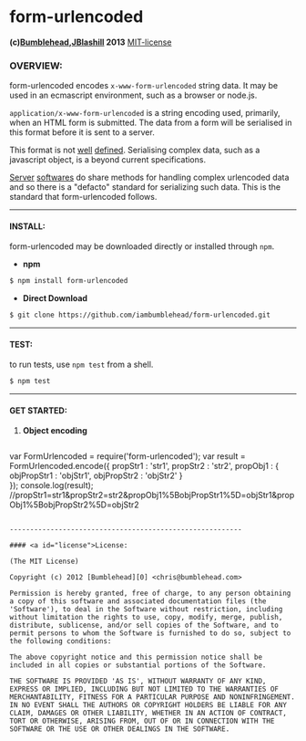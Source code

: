 form-urlencoded
===============
**(c)[Bumblehead][0],[JBlashill][6] 2013** [MIT-license](#license)  

### OVERVIEW:

form-urlencoded encodes `x-www-form-urlencoded` string data. It may be used in an ecmascript environment, such as a browser or node.js.

`application/x-www-form-urlencoded` is a string encoding used, primarily, when an HTML form is submitted. The data from a form will be serialised in this format before it is sent to a server.

This format is not [well][1] [defined][2]. Serialising complex data, such as a javascript object, is a beyond current specifications.

[Server][3] [softwares][5] do share methods for handling complex urlencoded data and so there is a "defacto" standard for serializing such data. This is the standard that form-urlencoded follows.


[0]: http://www.bumblehead.com                            "bumblehead"
[1]: http://www.w3.org/TR/html4/interact/forms.html#h-17.13.4.1  "w3c"
[2]: http://www.w3.org/TR/html5/forms.html#url-encoded-form-data "w3c"
[3]: http://nodejs.org/api/querystring.html               "node.js qs"
[4]: www.ruby-doc.org/stdlib-1.9.3/libdoc/uri/rdoc/URI.html    "rails"
[5]: https://github.com/visionmedia/node-querystring           "tj qs"
[6]: https://github.com/jblashill/form-urlencoded          "jblashill"


---------------------------------------------------------
#### <a id="install"></a>INSTALL:

form-urlencoded may be downloaded directly or installed through `npm`.

 * **npm**   

 ```bash
 $ npm install form-urlencoded
 ```

 * **Direct Download**
 
 ```bash  
 $ git clone https://github.com/iambumblehead/form-urlencoded.git
 ```

---------------------------------------------------------
#### <a id="test"></a>TEST:

 to run tests, use `npm test` from a shell.

 ```bash
 $ npm test
 ```

---------------------------------------------------------

#### <a id="get-started">GET STARTED:

 1. **Object encoding**   

 > ```javascript
   var FormUrlencoded = require('form-urlencoded');
   var result = FormUrlencoded.encode({
     propStr1 : 'str1',
     propStr2 : 'str2',
     propObj1 : { 
       objPropStr1 : 'objStr1', 
       objPropStr2 : 'objStr2'
     }   
   });
   console.log(result);
   //propStr1=str1&propStr2=str2&propObj1%5BobjPropStr1%5D=objStr1&propObj1%5BobjPropStr2%5D=objStr2
   ```
   
---------------------------------------------------------

#### <a id="license">License:

(The MIT License)

Copyright (c) 2012 [Bumblehead][0] <chris@bumblehead.com>

Permission is hereby granted, free of charge, to any person obtaining a copy of this software and associated documentation files (the 'Software'), to deal in the Software without restriction, including without limitation the rights to use, copy, modify, merge, publish, distribute, sublicense, and/or sell copies of the Software, and to permit persons to whom the Software is furnished to do so, subject to the following conditions:

The above copyright notice and this permission notice shall be included in all copies or substantial portions of the Software.

THE SOFTWARE IS PROVIDED 'AS IS', WITHOUT WARRANTY OF ANY KIND, EXPRESS OR IMPLIED, INCLUDING BUT NOT LIMITED TO THE WARRANTIES OF MERCHANTABILITY, FITNESS FOR A PARTICULAR PURPOSE AND NONINFRINGEMENT. IN NO EVENT SHALL THE AUTHORS OR COPYRIGHT HOLDERS BE LIABLE FOR ANY CLAIM, DAMAGES OR OTHER LIABILITY, WHETHER IN AN ACTION OF CONTRACT, TORT OR OTHERWISE, ARISING FROM, OUT OF OR IN CONNECTION WITH THE SOFTWARE OR THE USE OR OTHER DEALINGS IN THE SOFTWARE.
   